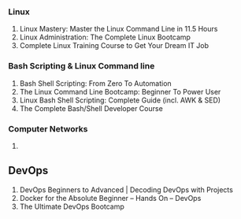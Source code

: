 ### Linux
1. Linux Mastery: Master the Linux Command Line in 11.5 Hours
2. Linux Administration: The Complete Linux Bootcamp
3. Complete Linux Training Course to Get Your Dream IT Job

### Bash Scripting & Linux Command line
1. Bash Shell Scripting: From Zero To Automation
2. The Linux Command Line Bootcamp: Beginner To Power User
3. Linux Bash Shell Scripting: Complete Guide (incl. AWK & SED)
4. The Complete Bash/Shell Developer Course

### Computer Networks
1. 
## DevOps
1. DevOps Beginners to Advanced | Decoding DevOps with Projects
2. Docker for the Absolute Beginner – Hands On – DevOps
3. The Ultimate DevOps Bootcamp


